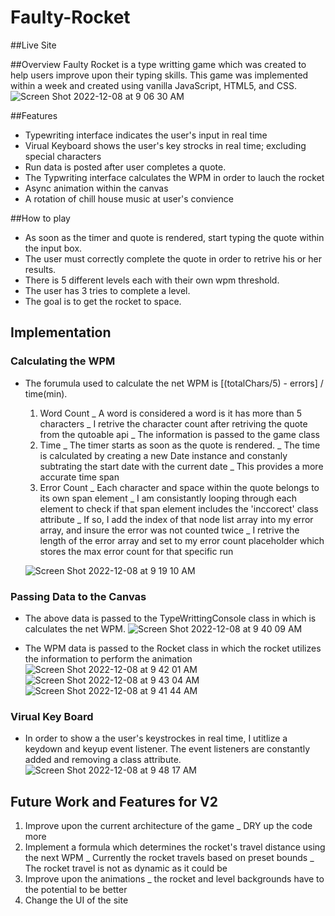 # Faulty-Rocket

##Live Site

##Overview 
Faulty Rocket is a type writting game which was created to help users improve upon their typing skills. 
This game was implemented within a week and created using vanilla JavaScript, HTML5, and CSS.
![Screen Shot 2022-12-08 at 9 06 30 AM](https://user-images.githubusercontent.com/26070301/206517436-f611f65b-dfe2-409d-83ef-24c589ac7cec.png)


##Features
* Typewriting interface indicates the user's input in real time
* Virual Keyboard shows the user's key strocks in real time; excluding special characters
* Run data is posted after user completes a quote.
* The Typwriting interface calculates the WPM in order to lauch the rocket
* Async animation within the canvas
* A rotation of chill house music at user's convience

##How to play
* As soon as the timer and quote is rendered, start typing the quote within the input box.
* The user must correctly complete the quote in order to retrive his or her results.
* There is 5 different levels each with their own wpm threshold.
* The user has 3 tries to complete a level. 
* The goal is to get the rocket to space. 

## Implementation 

### Calculating the WPM 
* The forumula used to calculate the net WPM is [(totalChars/5) - errors] / time(min). 
  1. Word Count
    _ A word is considered a word is it has more than 5 characters 
    _ I retrive the character count after retriving the quote from the qutoable api
    _ The information is passed to the game class
  2. Time
    _ The timer starts as soon as the quote is rendered. 
    _ The time is calculated by creating a new Date instance and constanly subtrating the start date with the current date
    _ This provides a more accurate time span 
  3. Error Count 
    _ Each character and space within the quote belongs to its own span element
    _ I am consistantly looping through each element to check if that span element includes the 'inccorect' class attribute 
      _ If so, I add the index of that node list array into my error array, and insure the error was not counted twice
    _ I retrive the length of the error array and set to my error count placeholder which stores the max error count for that specific run
    
    ![Screen Shot 2022-12-08 at 9 19 10 AM](https://user-images.githubusercontent.com/26070301/206524138-20a7ed47-25c0-4f85-8c33-8778ed20d993.png)
 
 ### Passing Data to the Canvas
* The above data is passed to the TypeWrittingConsole class in which is calculates the net WPM. 
![Screen Shot 2022-12-08 at 9 40 09 AM](https://user-images.githubusercontent.com/26070301/206524626-72fb9618-26e8-43e0-b56b-348a9e945969.png)

* The WPM data is passed to the Rocket class in which the rocket utilizes the information to perform the animation
![Screen Shot 2022-12-08 at 9 42 01 AM](https://user-images.githubusercontent.com/26070301/206524889-7d4a0d42-bc60-470f-930f-9b35dc0a8a00.png)
![Screen Shot 2022-12-08 at 9 43 04 AM](https://user-images.githubusercontent.com/26070301/206525091-66025d35-1053-4165-b93a-a2f8894cbba0.png)
![Screen Shot 2022-12-08 at 9 41 44 AM](https://user-images.githubusercontent.com/26070301/206525231-d05277af-bba5-4ab6-82b3-1c7a6104360b.png)


### Virual Key Board
* In order to show a the user's keystrockes in real time, I utitlize a keydown and keyup event listener. The event listeners are constantly added and removing a class attribute.
![Screen Shot 2022-12-08 at 9 48 17 AM](https://user-images.githubusercontent.com/26070301/206526161-a3ec0e74-8437-4e08-9f4c-6be542692c6a.png)

## Future Work and Features for V2
1. Improve upon the current architecture of the game
  _ DRY up the code more 
2. Implement a formula which determines the rocket's travel distance using the next WPM
  _ Currently the rocket travels based on preset bounds
  _ The rocket travel is not as dynamic as it could be
3. Improve upon the animations
  _ the rocket and level backgrounds have to the potential to be better
4. Change the UI of the site



